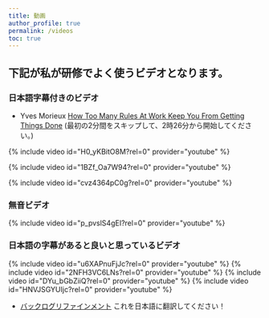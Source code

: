 ```yaml
---
title: 動画
author_profile: true
permalink: /videos
toc: true
---
```

## 下記が私が研修でよく使うビデオとなります。

### 日本語字幕付きのビデオ

* Yves Morieux [How Too Many Rules At Work Keep You From Getting Things Done](https://www.ted.com/talks/yves_morieux_how_too_many_rules_at_work_keep_you_from_getting_things_done)
(最初の2分間をスキップして、2時26分から開始してください。)

{% include video id="H0_yKBitO8M?rel=0" provider="youtube" %}

{% include video id="1BZf_Oa7W94?rel=0" provider="youtube" %}

{% include video id="cvz4364pC0g?rel=0" provider="youtube" %}

### 無音ビデオ
{% include video id="p_pvslS4gEI?rel=0" provider="youtube" %}

### 日本語の字幕があると良いと思っているビデオ

{% include video id="u6XAPnuFjJc?rel=0" provider="youtube" %}
{% include video id="2NFH3VC6LNs?rel=0" provider="youtube" %}
{% include video id="DYu_bGbZiiQ?rel=0" provider="youtube" %}
{% include video id="HNVJSGYUIjc?rel=0" provider="youtube" %}

* [バックログリファインメント](http://scrumtrainingseries.com/BacklogRefinementMeeting) これを日本語に翻訳してください！
